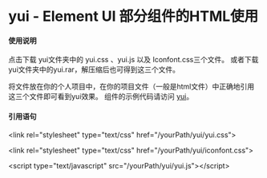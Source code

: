 # yui - Element UI 部分组件的HTML使用

#### 使用说明

点击下载 yui文件夹中的 yui.css 、yui.js 以及 Iconfont.css三个文件。
或者下载yui文件夹中的yui.rar，解压缩后也可得到这三个文件。

将文件放在你的个人项目中，在你的项目文件（一般是html文件）中正确地引用这三个文件即可看到yui效果。 
组件的示例代码请访问 [yui](http://yangzhimin.xyz/ "yui")。


#### 引用语句

&lt;link rel="stylesheet" type="text/css" href="/yourPath/yui/yui.css"&gt;

&lt;link rel="stylesheet" type="text/css" href="/yourPath/yui/iconfont.css"&gt;

&lt;script type="text/javascript" src="/yourPath/yui/yui.js"&gt;&lt;/script&gt;
